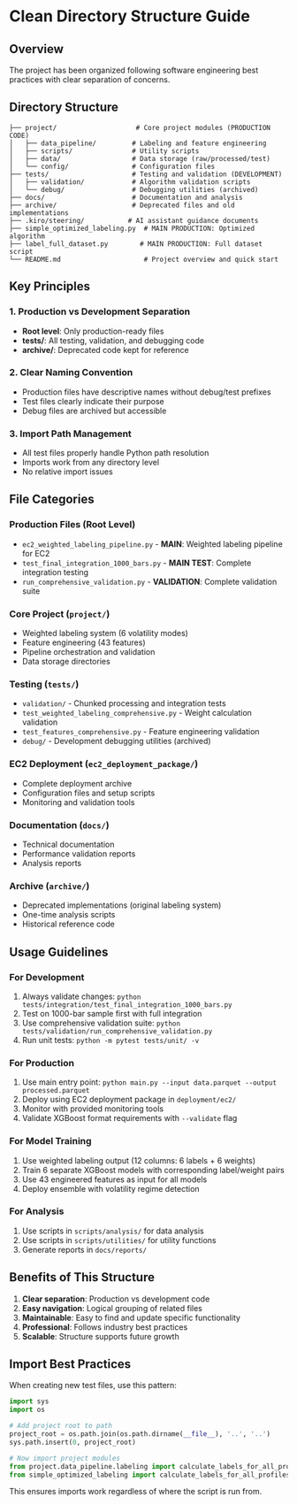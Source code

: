 # Clean Directory Structure Guide

## Overview
The project has been organized following software engineering best practices with clear separation of concerns.

## Directory Structure

```
├── project/                    # Core project modules (PRODUCTION CODE)
│   ├── data_pipeline/         # Labeling and feature engineering
│   ├── scripts/               # Utility scripts
│   ├── data/                  # Data storage (raw/processed/test)
│   └── config/                # Configuration files
├── tests/                     # Testing and validation (DEVELOPMENT)
│   ├── validation/            # Algorithm validation scripts
│   └── debug/                 # Debugging utilities (archived)
├── docs/                      # Documentation and analysis
├── archive/                   # Deprecated files and old implementations
├── .kiro/steering/           # AI assistant guidance documents
├── simple_optimized_labeling.py  # MAIN PRODUCTION: Optimized algorithm
├── label_full_dataset.py        # MAIN PRODUCTION: Full dataset script
└── README.md                     # Project overview and quick start
```

## Key Principles

### 1. Production vs Development Separation
- **Root level**: Only production-ready files
- **tests/**: All testing, validation, and debugging code
- **archive/**: Deprecated code kept for reference

### 2. Clear Naming Convention
- Production files have descriptive names without debug/test prefixes
- Test files clearly indicate their purpose
- Debug files are archived but accessible

### 3. Import Path Management
- All test files properly handle Python path resolution
- Imports work from any directory level
- No relative import issues

## File Categories

### Production Files (Root Level)
- `ec2_weighted_labeling_pipeline.py` - **MAIN**: Weighted labeling pipeline for EC2
- `test_final_integration_1000_bars.py` - **MAIN TEST**: Complete integration testing
- `run_comprehensive_validation.py` - **VALIDATION**: Complete validation suite

### Core Project (`project/`)
- Weighted labeling system (6 volatility modes)
- Feature engineering (43 features)
- Pipeline orchestration and validation
- Data storage directories

### Testing (`tests/`)
- `validation/` - Chunked processing and integration tests
- `test_weighted_labeling_comprehensive.py` - Weight calculation validation
- `test_features_comprehensive.py` - Feature engineering validation
- `debug/` - Development debugging utilities (archived)

### EC2 Deployment (`ec2_deployment_package/`)
- Complete deployment archive
- Configuration files and setup scripts
- Monitoring and validation tools

### Documentation (`docs/`)
- Technical documentation
- Performance validation reports
- Analysis reports

### Archive (`archive/`)
- Deprecated implementations (original labeling system)
- One-time analysis scripts
- Historical reference code

## Usage Guidelines

### For Development
1. Always validate changes: `python tests/integration/test_final_integration_1000_bars.py`
2. Test on 1000-bar sample first with full integration
3. Use comprehensive validation suite: `python tests/validation/run_comprehensive_validation.py`
4. Run unit tests: `python -m pytest tests/unit/ -v`

### For Production
1. Use main entry point: `python main.py --input data.parquet --output processed.parquet`
2. Deploy using EC2 deployment package in `deployment/ec2/`
3. Monitor with provided monitoring tools
4. Validate XGBoost format requirements with `--validate` flag

### For Model Training
1. Use weighted labeling output (12 columns: 6 labels + 6 weights)
2. Train 6 separate XGBoost models with corresponding label/weight pairs
3. Use 43 engineered features as input for all models
4. Deploy ensemble with volatility regime detection

### For Analysis
1. Use scripts in `scripts/analysis/` for data analysis
2. Use scripts in `scripts/utilities/` for utility functions
3. Generate reports in `docs/reports/`

## Benefits of This Structure

1. **Clear separation**: Production vs development code
2. **Easy navigation**: Logical grouping of related files
3. **Maintainable**: Easy to find and update specific functionality
4. **Professional**: Follows industry best practices
5. **Scalable**: Structure supports future growth

## Import Best Practices

When creating new test files, use this pattern:
```python
import sys
import os

# Add project root to path
project_root = os.path.join(os.path.dirname(__file__), '..', '..')
sys.path.insert(0, project_root)

# Now import project modules
from project.data_pipeline.labeling import calculate_labels_for_all_profiles
from simple_optimized_labeling import calculate_labels_for_all_profiles_optimized
```

This ensures imports work regardless of where the script is run from.
